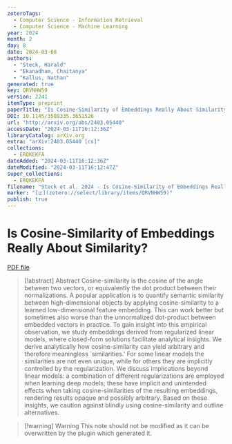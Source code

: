 ```yaml
---
zoteroTags:
  - Computer Science - Information Retrieval
  - Computer Science - Machine Learning
year: 2024
month: 2
day: 8
date: 2024-03-08
authors:
  - "Steck, Harald"
  - "Ekanadham, Chaitanya"
  - "Kallus, Nathan"
generated: true
key: QRVNHW59
version: 2241
itemType: preprint
paperTitle: "Is Cosine-Similarity of Embeddings Really About Similarity?"
DOI: 10.1145/3589335.3651526
url: "http://arxiv.org/abs/2403.05440"
accessDate: "2024-03-11T16:12:36Z"
libraryCatalog: arXiv.org
extra: "arXiv:2403.05440 [cs]"
collections:
  - ERQKEKFA
dateAdded: "2024-03-11T16:12:36Z"
dateModified: "2024-03-11T16:12:47Z"
super_collections:
  - ERQKEKFA
filename: "Steck et al. 2024 - Is Cosine-Similarity of Embeddings Really About Similarity?.pdf"
marker: "[🇿](zotero://select/library/items/QRVNHW59)"
publish: true
---
```

# Is Cosine-Similarity of Embeddings Really About Similarity?

[PDF file](/Papers/PDFs/Steck%20et%20al.%202024%20-%20Is%20Cosine-Similarity%20of%20Embeddings%20Really%20About%20Similarity?.pdf)

> [!abstract] Abstract
> Cosine-similarity is the cosine of the angle between two vectors, or equivalently the dot product between their normalizations. A popular application is to quantify semantic similarity between high-dimensional objects by applying cosine-similarity to a learned low-dimensional feature embedding. This can work better but sometimes also worse than the unnormalized dot-product between embedded vectors in practice. To gain insight into this empirical observation, we study embeddings derived from regularized linear models, where closed-form solutions facilitate analytical insights. We derive analytically how cosine-similarity can yield arbitrary and therefore meaningless `similarities.' For some linear models the similarities are not even unique, while for others they are implicitly controlled by the regularization. We discuss implications beyond linear models: a combination of different regularizations are employed when learning deep models; these have implicit and unintended effects when taking cosine-similarities of the resulting embeddings, rendering results opaque and possibly arbitrary. Based on these insights, we caution against blindly using cosine-similarity and outline alternatives.

>[!warning] Warning
> This note should not be modified as it can be overwritten by the plugin which generated it.

